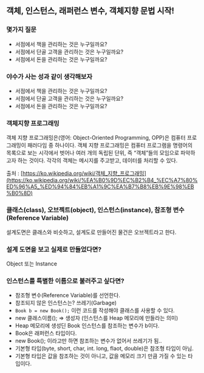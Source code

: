 ## 객체, 인스턴스, 래퍼런스 변수, 객체지향 문법 시작!

### 몇가지 질문

- 서점에서 책을 관리하는 것은 누구일까요?
- 서점에서 단골 고객을 관리하는 것은 누구일까요?
- 서점에서 돈을 관리하는 것은 누구일까요?

### 야수가 사는 성과 같이 생각해보자

- 서점에서 책을 관리하는 것은 누구일까요?
- 서점에서 단골 고객을 관리하는 것은 누구일까요?
- 서점에서 돈을 관리하는 것은 누구일까요?

### 객체지향 프로그래밍

객체 지향 프로그래밍은(영어: Object-Oriented Programming, OPP)은 컴퓨터 프로그래밍이 패러다임 중 하나이다. 객체 지향 프로그래밍은 컴퓨터 프로그램을 명령어의 목록으로 보는 시각에서 벗어나 여러 개의 독립된 단위, 즉 “객체”들의 모임으로 파악하고자 하는 것이다. 각각의 객체는 메시지를 주고받고, 데이터를 처리할 수 있다.

출처 : [https://ko.wikipedia.org/wiki/객체_지향_프로그래밍](https://ko.wikipedia.org/wiki/%EA%B0%9D%EC%B2%B4_%EC%A7%80%ED%96%A5_%ED%94%84%EB%A1%9C%EA%B7%B8%EB%9E%98%EB%B0%8D)

### 클래스(class), 오브젝트(object), 인스턴스(instance), 참조형 변수(Reference Variable)

설계도면은 클래스와 비슷하고, 설계도로 만들어진 물건은 오브젝트라고 한다.

### 설계 도면을 보고 실제로 만들었다면?

Object 또는 Instance

### 인스턴스를 특별한 이름으로 불러주고 싶다면?

- 참조형 변수(Reference Variable)를 선언한다.
- 참조되지 않은 인스턴스는? 쓰레기(Garbage)
- `Book b = new Book();` 이런 코드를 작성해야 클래스를 사용할 수 있다.
- new 클래스이름(); ⇒ 생성자 (인스턴스를 Heap 메모리에 만들라는 의미)
- Heap 메모리에 생성딘 Book 인스턴스를 참조하는 변수가 b이다.
- Book은 래퍼런스 타입이다.
- new Book(); 이라고만 하면 참조하는 변수가 없어서 쓰레기가 됨..
- 기본형 타입(byte, short, char, int. long, flaot, double)은 참조형 타입이 아님.
- 기본형 타입은 값을 참조하는 것이 아니고, 값을 메모리 크기 만큼 가질 수 있는 타입이다.